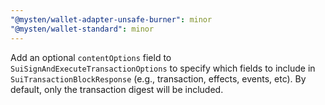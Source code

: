 ```yaml
---
"@mysten/wallet-adapter-unsafe-burner": minor
"@mysten/wallet-standard": minor
---
```


Add an optional `contentOptions` field to `SuiSignAndExecuteTransactionOptions` to specify which fields to include in `SuiTransactionBlockResponse` (e.g., transaction, effects, events, etc). By default, only the transaction digest will be included.
